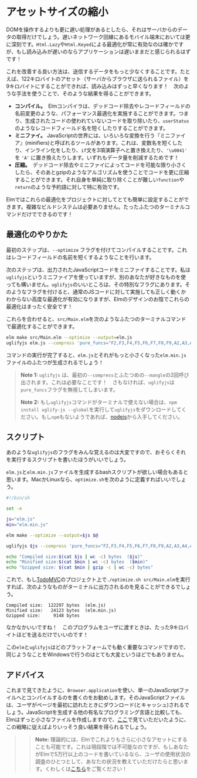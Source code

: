 <!-- # Asset Size -->

# アセットサイズの縮小

<!-- The only thing that is slower than touching the DOM is talking to servers. Especially for folks on mobile phones with slow internet. So you can optimize your code all day with `Html.Lazy` and `Html.Keyed`, but your application will still feel slow if it loads slowly! -->

DOMを操作するよりも更に遅い処理があるとしたら、それはサーバからのデータの取得だけでしょう。遅いネットワーク回線にあるモバイル端末においては更に深刻です。`Html.Lazy`や`Html.Keyed`による最適化が常に有効なのは確かですが、もし読み込みが遅いのならアプリケーションは遅いままだと感じられるはずです！

<!-- A great way to improve is to send fewer bits. For example, if a 122kb asset can become a 9kb asset, it will load faster! We get results like that by using the following techniques: -->

これを改善する良い方法は、送信するデータをもっと少なくすることです。たとえば、122キロバイトのアセット（サーバからブラウザに送られるファイル）を9キロバイトにすることができれば、読み込みはずっと早くなります！　次のような手法を使うことで、そのような結果を得ることができます。

<!--
- **Compilation.** The Elm compiler can perform optimizations like dead code elimination and record field renaming. So it can cut unused code and shorten record field names like `userStatus` in the generated code.
- **Minification.** In the JavaScript world, there are tools called “minifiers” that do a bunch of transformations. They shorten variables. They inline. They convert `if` statements to ternary operators. They turn `'\u0041'` to `'A'`. Anything to save a few bits!
- **Compression.** Once you have gotten the code as small as possible, you can use a compression algorithm like gzip to shrink it even further. It does particularly well with keywords like `function` and `return` that you just cannot get rid of in the code itself.
-->

- **コンパイル。**　Elmコンパイラは、デッドコード除去やレコードフィールドの名前変更のような、パフォーマンス最適化を実施することができます。つまり、生成されたコードの使われていないコードを取り除いたり、`userStatus`のようなレコードフィールド名を短くしたりすることができます。
- **ミニファイ。** JavaScriptの世界には、いろいろな変換を行う『ミニファイア』(minifiers)と呼ばれるツールがあります。これは、変数名を短くしたり、インライン化をしたり、`if`文を3項演算子へと置き換えたり、`'\u0041'` を `'A'` に置き換えたりします。いずれもデータ量を削減するためです！
- **圧縮。**　デッドコード除去やミニファイによってコードを可能な限り小さくしたら、そのあとgzipのようなアルゴリズムを使うことでコードを更に圧縮することができます。それ自身を単純に取り除くことが難しい`function`や`return`のような予約語に対して特に有効です。

<!-- Elm makes it pretty easy to get all this set up for your project. No need for some complex build system. It is just two terminal commands! -->

Elmではこれらの最適化をプロジェクトに対してとても簡単に設定することができます。複雑なビルドシステムは必要ありません。たったふたつのターミナルコマンドだけでできるのです！


<!-- ## Instructions -->

## 最適化のやりかた

<!-- Step one is to compile with the `--optimize` flag. This does things like shortening record field names. -->

最初のステップは、`--optimize` フラグを付けてコンパイルすることです。これはレコードフィールドの名前を短くするようなことを行います。

<!-- Step two is to minify the resulting JavaScript code. I use a minifier called `uglifyjs`, but you can use a different one if you want. The neat thing about `uglifyjs` is all its special flags. These flags unlock optimizations that are unreliable in normal JS code, but thanks to the design of Elm, they are totally safe for us! -->

次のステップは、出力されたJavaScriptコードをミニファイすることです。私は`uglifyjs`というミニファイアを使っていますが、別のあなたが好きなものを使っても構いません。`uglifyjs`のいいところは、その特別なフラグにあります。そのようなフラグを付けると、通常のJSコードに対して実施しても正しく動くかわからない高度な最適化が有効になりますが、Elmのデザインのお陰でこれらの最適化はまったく安全です！

<!-- Putting those together, we can optimize `src/Main.elm` with two terminal commands: -->

これらを合わせると、`src/Main.elm`を次のようなふたつのターミナルコマンドで最適化することができます。

```bash
elm make src/Main.elm --optimize --output=elm.js
uglifyjs elm.js --compress 'pure_funcs="F2,F3,F4,F5,F6,F7,F8,F9,A2,A3,A4,A5,A6,A7,A8,A9",pure_getters,keep_fargs=false,unsafe_comps,unsafe' | uglifyjs --mangle --output=elm.min.js
```

<!-- After this you will have an `elm.js` and a smaller `elm.min.js` file! -->

コマンドの実行が完了すると、`elm.js`とそれがもっと小さくなった`elm.min.js`ファイルのふたつが生成されるでしょう！

<!--
> **Note 1:** `uglifyjs` is called twice there. First to `--compress` and second to `--mangle`. This is necessary! Otherwise `uglifyjs` will ignore our `pure_funcs` flag.
>
> **Note 2:** If the `uglifyjs` command is not available in your terminal, you can run the command `npm install uglify-js --global` to download it. If you do not have `npm` either, you can get it with [nodejs](https://nodejs.org/).
-->

> **Note 1:** `uglifyjs` は、最初の`--compress`とふたつめの`--mangle`の2回呼び出されます。これは必要なことです！　さもなければ、`uglifyjs`は`pure_funcs`フラグを無視してしまいます。
>
> **Note 2:** もし`uglifyjs`コマンドがターミナルで使えない場合は、`npm install uglify-js --global`を実行して`uglifyjs`をダウンロードしてください。もし`npm`もないようであれば、[nodejs](https://nodejs.org/)から入手してください。

<!-- ## Scripts -->

## スクリプト

<!-- It is hard to remember all those flags for `uglifyjs`, so it is probably better to write a script that does this. -->

あのような`uglifyjs`のフラグをみんな覚えるのは大変ですので、おそらくそれを実行するスクリプトを書いたほうがいいでしょう。

<!-- Say we want a bash script that produces `elm.js` and `elm.min.js` files. On Mac or Linux, we can define `optimize.sh` like this: -->

`elm.js`と`elm.min.js`ファイルを生成するbashスクリプトが欲しい場合もあると思います。MacかLinuxなら、`optimize.sh`を次のように定義すればいいでしょう。

```bash
#!/bin/sh

set -e

js="elm.js"
min="elm.min.js"

elm make --optimize --output=$js $@

uglifyjs $js --compress 'pure_funcs="F2,F3,F4,F5,F6,F7,F8,F9,A2,A3,A4,A5,A6,A7,A8,A9",pure_getters,keep_fargs=false,unsafe_comps,unsafe' | uglifyjs --mangle --output=$min

echo "Compiled size:$(cat $js | wc -c) bytes  ($js)"
echo "Minified size:$(cat $min | wc -c) bytes  ($min)"
echo "Gzipped size: $(cat $min | gzip -c | wc -c) bytes"
```

<!-- Now if I run `./optimize.sh src/Main.elm` on my [TodoMVC](https://github.com/evancz/elm-todomvc) code, I see something like this in the terminal: -->

これで、もし[TodoMVC](https://github.com/evancz/elm-todomvc)のプロジェクト上で`./optimize.sh src/Main.elm`を実行すれば、次のようなものがターミナルに出力されるのを見ることができるでしょう。

```
Compiled size:  122297 bytes  (elm.js)
Minified size:   24123 bytes  (elm.min.js)
Gzipped size:     9148 bytes
```

<!-- Pretty neat! We only need to send about 9kb to get this program to people! -->

なかなかいいですね！　このプログラムをユーザに渡すときは、たった9キロバイトほどを送るだけでいいのです！

<!-- The important commands here are `elm` and `uglifyjs` which work on any platform, so it should not be too tough to do something similar on Windows. -->

この`elm`と`uglifyjs`はどのプラットフォームでも動く重要なコマンドですので、同じようなことをWindowsで行うのはとても大変というほどでもありません。

<!-- ## Advice -->

## アドバイス

<!-- I recommend writing a `Browser.application` and compiling to a single JavaScript file as we have seen here. It will get downloaded (and cached) when people first visit. Elm creates quite small files compared to the popular competitors, as you can see [here](https://elm-lang.org/blog/small-assets-without-the-headache), so this strategy can take you quite far. -->

これまで見てきたように、`Browser.application`を使い、単一のJavaScriptファイルへとコンパイルするのを書くのをお勧めします。そのJavaScriptファイルは、ユーザがページを最初に訪れたときにダウンロード(とキャッシュ)されるでしょう。JavaScriptを生成する他の有名なプログラミング言語と比較しても、Elmはずっと小さなファイルを作成しますので、[ここ](https://elm-lang.org/blog/small-assets-without-the-headache)で見ていただいたように、この戦略に従えばよりいっそう良い結果を得られるでしょう。

<!-- >> **Note:** In theory, it is possible to get even smaller assets with Elm. It is not possible right now, but if you are working on 50k lines of Elm or more, we would like to learn about your situation as part of a user study. More details [here](https://gist.github.com/evancz/fc6ff4995395a1643155593a182e2de7)! -->

>> **Note:** 理論的には、Elmでこれよりもさらに小さなアセットにすることも可能です。これは現段階では不可能なのですが、もしあなたがElmで5万行以上のコードを書いているなら、ユーザの使用状況の調査のひとつとして、あなたの状況を教えていただけたらと思います。くわしくは[こちら](https://gist.github.com/evancz/fc6ff4995395a1643155593a182e2de7)をご覧ください！
